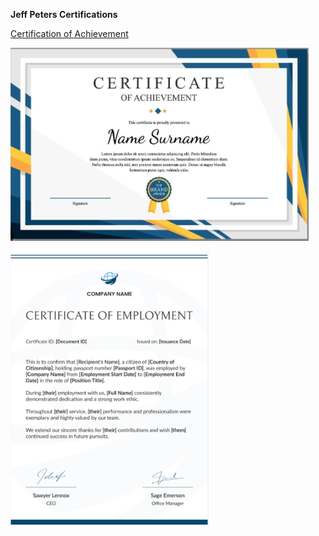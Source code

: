 **Jeff Peters Certifications**


[Certification of Achievement](/JeffPeters/CertificationOfAchievement.md#:~:text=JeffPetersCertificationOfAchievement.md?raw=true)

![Certification of Achievement](/JeffPeters/JeffPetersCertificationOfAchievement.png#:~:text=JeffPetersCertificationOfAchievement.png?raw=true)


![Certification of Employment](/JeffPeters/JeffPetersCertificationOfEmployment.png#:~:text=JeffPetersCertificationOfEmployment.png?raw=true)
